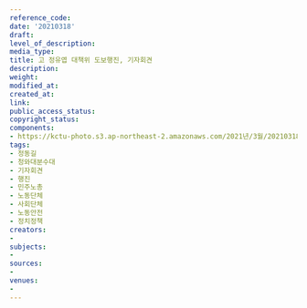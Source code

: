 ```yaml
---
reference_code: 
date: '20210318'
draft: 
level_of_description: 
media_type: 
title: 고 정유엽 대책위 도보행진, 기자회견
description: 
weight: 
modified_at: 
created_at: 
link: 
public_access_status: 
copyright_status: 
components:
- https://kctu-photo.s3.ap-northeast-2.amazonaws.com/2021년/3월/20210318-고+정유엽+대책위+도보행진,+기자회견_정동길_청와대분수대_기자회견_행진_민주노총_노동단체_사회단체_노동안전_정치정책/_5D44538.jpg
tags:
- 정동길
- 청와대분수대
- 기자회견
- 행진
- 민주노총
- 노동단체
- 사회단체
- 노동안전
- 정치정책
creators:
- 
subjects:
- 
sources:
- 
venues:
- 
---
```

